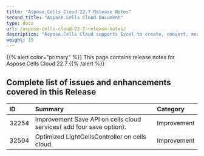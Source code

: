 ```yaml
---
title: "Aspose.Cells Cloud 22.7 Release Notes"
second_title: "Aspose.Cells Cloud Document"
type: docs
url: /aspose-cells-cloud-22-7-release-notes/
description: "Aspose.Cells Cloud supports Excel to create, convert, merge, split, protected, inner object operation, and so on."
weight: 15
---
```

{{% alert color="primary" %}} 
This page contains release notes for Aspose.Cells Cloud 22.7
{{% /alert %}} 
## **Complete list of issues and enhancements covered in this Release**
|**ID**|**Summary**|**Category**|
| :- | :- | :- |
| 32254 |Improvement Save API on cells cloud services( add four save option).|Improvement |
| 32504 |Optimized LightCellsController on cells cloud.|Improvement |
